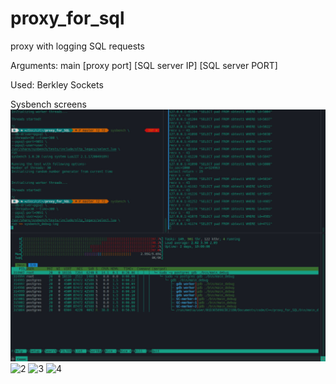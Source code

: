 # proxy_for_sql
proxy with logging SQL requests

Arguments:
main [proxy port] [SQL server IP] [SQL server PORT]

Used: Berkley Sockets

Sysbench screens
![1](Images/20240913_160223.jpg)
![2](20240913_160929.jpg)
![3](20240913_161125.jpg)
![4](20240913_161657.jpg)

